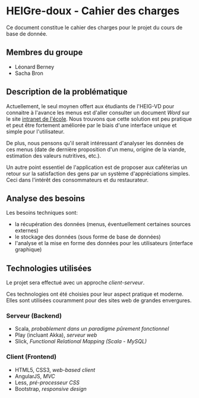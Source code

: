 HEIGre-doux - Cahier des charges
================================

Ce document constitue le cahier des charges pour le projet du cours de base de donnée.

Membres du groupe
-----------------

- Léonard Berney
- Sacha Bron

Description de la problématique
-------------------------------

Actuellement, le seul moynen offert aux étudiants de l'HEIG-VD pour connaitre à l'avance les menus est d'aller consulter un document _Word_ sur le site [intranet de l'école](http://intra.heig-vd.ch). Nous trouvons que cette solution est peu pratique et peut être fortement améliorée par le biais d'une interface unique et simple pour l'utilisateur.

De plus, nous pensons qu'il serait intéressant d'analyser les données de ces menus (date de dernière proposition d'un menu, origine de la viande, estimation des valeurs nutritives, etc.).

Un autre point essentiel de l'application est de proposer aux caféterias un retour sur la satisfaction des gens par un système d'appréciations simples. Ceci dans l'intérêt des consommateurs et du restaurateur.


Analyse des besoins
-------------------

Les besoins techniques sont:
- la récupération des données (menus, éventuellement certaines sources externes)
- le stockage des données (sous forme de base de données)
- l'analyse et la mise en forme des données pour les utilisateurs (interface graphique)

Technologies utilisées
----------------------

Le projet sera effectué avec un approche _client-serveur_.

Ces technologies ont été choisies pour leur aspect pratique et moderne. Elles sont utilisées couramment pour des sites web de grandes envergures.

### Serveur (Backend)

- Scala, _probablement dans un paradigme pûrement fonctionnel_
- Play (incluant Akka), _serveur web_
- Slick, _Functional Relational Mapping (Scala - MySQL)_

### Client (Frontend)

- HTML5, CSS3, _web-based client_
- AngularJS, _MVC_
- Less, _pré-processeur CSS_
- Bootstrap, _responsive design_
